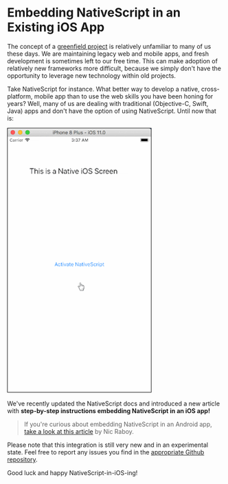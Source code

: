 # Embedding NativeScript in an Existing iOS App

The concept of a [greenfield project](https://en.wikipedia.org/wiki/Greenfield_project) is relatively unfamiliar to many of us these days. We are maintaining legacy web and mobile apps, and fresh development is sometimes left to our free time. This can make adoption of relatively new frameworks more difficult, because we simply don't have the opportunity to leverage new technology within old projects.

Take NativeScript for instance. What better way to develop a native, cross-platform, mobile app than to use the web skills you have been honing for years? Well, many of us are dealing with traditional (Objective-C, Swift, Java) apps and don't have the option of using NativeScript. Until now that is:

<img src="ios-embed.gif" style="border:1px solid black" />

We've recently updated the NativeScript docs and introduced a new article with **step-by-step instructions embedding NativeScript in an iOS app!**

> If you're curious about embedding NativeScript in an Android app, [take a look at this article](https://www.thepolyglotdeveloper.com/2017/06/legacy-android-java-nativescript-angular/) by Nic Raboy.

Please note that this integration is still very new and in an experimental state. Feel free to report any issues you find in the [appropriate Github repository](https://github.com/NativeScript/sample-ios-embedded/issues).

Good luck and happy NativeScript-in-iOS-ing!